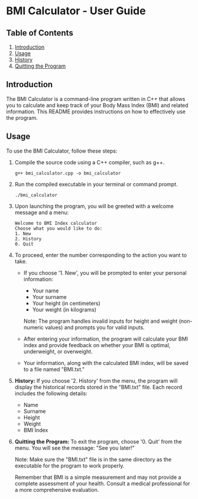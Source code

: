 
# BMI Calculator - User Guide

## Table of Contents

1. [Introduction](#introduction)
2. [Usage](#usage)
3. [History](#history)
4. [Quitting the Program](#quitting-the-program)

## Introduction

The BMI Calculator is a command-line program written in C++ that allows you to calculate and keep track of your Body Mass Index (BMI) and related information. This README provides instructions on how to effectively use the program.

## Usage

To use the BMI Calculator, follow these steps:

1. Compile the source code using a C++ compiler, such as g++.

   ```shell
   g++ bmi_calculator.cpp -o bmi_calculator
   ```

2. Run the compiled executable in your terminal or command prompt.

   ```shell
   ./bmi_calculator
   ```

3. Upon launching the program, you will be greeted with a welcome message and a menu:

   ```
   Welcome to BMI Index calculator
   Choose what you would like to do:
   1. New
   2. History
   0. Quit
   ```

4. To proceed, enter the number corresponding to the action you want to take.

   - If you choose '1. New', you will be prompted to enter your personal information:
     - Your name
     - Your surname
     - Your height (in centimeters)
     - Your weight (in kilograms)

     Note: The program handles invalid inputs for height and weight (non-numeric values) and prompts you for valid inputs.

   - After entering your information, the program will calculate your BMI index and provide feedback on whether your BMI is optimal, underweight, or overweight.

   - Your information, along with the calculated BMI index, will be saved to a file named "BMI.txt."

5. **History:** If you choose '2. History' from the menu, the program will display the historical records stored in the "BMI.txt" file. Each record includes the following details:

   - Name
   - Surname
   - Height
   - Weight
   - BMI Index

6. **Quitting the Program:** To exit the program, choose '0. Quit' from the menu. You will see the message: "See you later!"

   Note: Make sure the "BMI.txt" file is in the same directory as the executable for the program to work properly.

   Remember that BMI is a simple measurement and may not provide a complete assessment of your health. Consult a medical professional for a more comprehensive evaluation.
